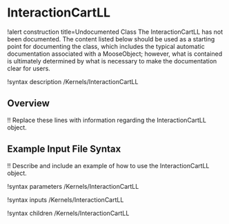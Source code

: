 # InteractionCartLL

!alert construction title=Undocumented Class
The InteractionCartLL has not been documented. The content listed below should be used as a starting point for
documenting the class, which includes the typical automatic documentation associated with a
MooseObject; however, what is contained is ultimately determined by what is necessary to make the
documentation clear for users.

!syntax description /Kernels/InteractionCartLL

## Overview

!! Replace these lines with information regarding the InteractionCartLL object.

## Example Input File Syntax

!! Describe and include an example of how to use the InteractionCartLL object.

!syntax parameters /Kernels/InteractionCartLL

!syntax inputs /Kernels/InteractionCartLL

!syntax children /Kernels/InteractionCartLL
